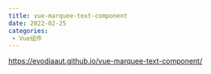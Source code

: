 ```yaml
---
title: vue-marquee-text-component
date: 2022-02-25
categories: 
 - Vue组件
---
```

<Boxx type='tip' />

https://evodiaaut.github.io/vue-marquee-text-component/ 